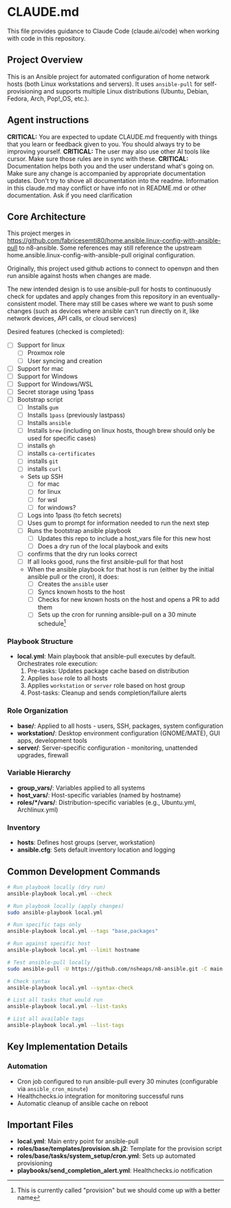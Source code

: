 # CLAUDE.md

This file provides guidance to Claude Code (claude.ai/code) when working with code in this repository.

## Project Overview

This is an Ansible project for automated configuration of home network hosts (both Linux workstations and servers). It uses `ansible-pull` for self-provisioning and supports multiple Linux distributions (Ubuntu, Debian, Fedora, Arch, Pop!_OS, etc.).

## Agent instructions

**CRITICAL:** You are expected to update CLAUDE.md frequently with things that you learn or feedback given to you. You should always try to be improving yourself.
**CRITICAL:** The user may also use other AI tools like cursor. Make sure those rules are in sync with these.
**CRITICAL:** Documentation helps both you and the user understand what's going on. Make sure any change is accompanied by appropriate documentation updates. Don't try to shove all documentation into the readme. Information in this claude.md may conflict or have info not in README.md or other documentation. Ask if you need clarification

## Core Architecture

This project merges in https://github.com/fabricesemti80/home.ansible.linux-config-with-ansible-pull to n8-ansible. Some references may still reference the upstream home.ansible.linux-config-with-ansible-pull original configuration.

Originally, this project used github actions to connect to openvpn and then run ansible against hosts when changes are made.

The new intended design is to use ansible-pull for hosts to continuously check for updates and apply changes from this repository in an eventually-consistent model. There may still be cases where we want to push some changes (such as devices where ansible can't run directly on it, like network devices, API calls, or cloud services)

Desired features (checked is completed):
- [ ] Support for linux
  - [ ] Proxmox role
  - [ ] User syncing and creation
- [ ] Support for mac
- [ ] Support for Windows
- [ ] Support for Windows/WSL
- [ ] Secret storage using 1pass
- [ ] Bootstrap script
  - [ ] Installs `gum`
  - [ ] Installs `1pass` (previously lastpass)
  - [ ] Installs `ansible`
  - [ ] Installs `brew` (including on linux hosts, though brew should only be used for specific cases)
  - [ ] installs `gh`
  - [ ] installs `ca-certificates`
  - [ ] installs `git`
  - [ ] installs `curl`
  - Sets up SSH
    - [ ] for mac
    - [ ] for linux
    - [ ] for wsl
    - [ ] for windows?
  - [ ] Logs into 1pass (to fetch secrets)
  - [ ] Uses gum to prompt for information needed to run the next step
  - [ ] Runs the bootstrap ansible playbook
    - [ ] Updates this repo to include a host_vars file for this new host
    - [ ] Does a dry run of the local playbook and exits
  - [ ] confirms that the dry run looks correct
  - [ ] If all looks good, runs the first ansible-pull for that host
  - When the ansible playbook for that host is run (either by the initial ansible pull or the cron), it does:
    - [ ] Creates the `ansible` user
    - [ ] Syncs known hosts to the host
    - [ ] Checks for new known hosts on the host and opens a PR to add them
    - [ ] Sets up the cron for running ansible-pull on a 30 minute schedule[^1]
<!-- TODO: UPDATE THIS LIST! -->

[^1]: This is currently called "provision" but we should come up with a better name

### Playbook Structure
- **local.yml**: Main playbook that ansible-pull executes by default. Orchestrates role execution:
  1. Pre-tasks: Updates package cache based on distribution
  2. Applies `base` role to all hosts
  3. Applies `workstation` or `server` role based on host group
  4. Post-tasks: Cleanup and sends completion/failure alerts

### Role Organization
- **base/**: Applied to all hosts - users, SSH, packages, system configuration
- **workstation/**: Desktop environment configuration (GNOME/MATE), GUI apps, development tools
- **server/**: Server-specific configuration - monitoring, unattended upgrades, firewall

### Variable Hierarchy
- **group_vars/**: Variables applied to all systems
- **host_vars/**: Host-specific variables (named by hostname)
- **roles/*/vars/**: Distribution-specific variables (e.g., Ubuntu.yml, Archlinux.yml)

### Inventory
- **hosts**: Defines host groups (server, workstation)
- **ansible.cfg**: Sets default inventory location and logging

## Common Development Commands

```bash
# Run playbook locally (dry run)
ansible-playbook local.yml --check

# Run playbook locally (apply changes)
sudo ansible-playbook local.yml

# Run specific tags only
ansible-playbook local.yml --tags "base,packages"

# Run against specific host
ansible-playbook local.yml --limit hostname

# Test ansible-pull locally
sudo ansible-pull -U https://github.com/nsheaps/n8-ansible.git -C main

# Check syntax
ansible-playbook local.yml --syntax-check

# List all tasks that would run
ansible-playbook local.yml --list-tasks

# List all available tags
ansible-playbook local.yml --list-tags
```

## Key Implementation Details

### Automation
- Cron job configured to run ansible-pull every 30 minutes (configurable via `ansible_cron_minute`)
- Healthchecks.io integration for monitoring successful runs
- Automatic cleanup of ansible cache on reboot


## Important Files

- **local.yml**: Main entry point for ansible-pull
- **roles/base/templates/provision.sh.j2**: Template for the provision script
- **roles/base/tasks/system_setup/cron.yml**: Sets up automated provisioning
- **playbooks/send_completion_alert.yml**: Healthchecks.io notification
